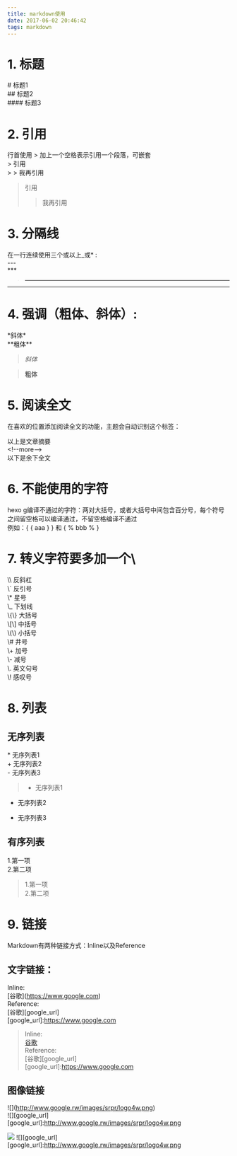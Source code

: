 ```yaml
---
title: markdown使用
date: 2017-06-02 20:46:42
tags: markdown
---
```


# 1. 标题  
\# 标题1  
\#\# 标题2  
\#\#\#\# 标题3   

# 2. 引用   
行首使用 \> 加上一个空格表示引用一个段落，可嵌套  
\> 引用  
\> \> 我再引用
> 引用
> > 我再引用  

# 3. 分隔线  
在一行连续使用三个或以上_或\* \:   
\-\-\-  
\*\*\*   

>---
***  

# 4. 强调（粗体、斜体）:  
\*斜体\*  
\*\*粗体\*\*  

>*斜体*   
 
>**粗体**

# 5. 阅读全文  
在喜欢的位置添加阅读全文的功能，主题会自动识别这个标签：
  
以上是文章摘要  
<\!\-\-more\-\-\>  
以下是余下全文  

# 6. 不能使用的字符
hexo g编译不通过的字符：两对大括号，或者大括号中间包含百分号，每个符号之间留空格可以编译通过，不留空格编译不通过  
例如：\{ \{ aaa \} \}  和 \{ % bbb % \}

 
# 7. 转义字符要多加一个\  
\\\\ 反斜杠  
\\\` 反引号  
\\\* 星号  
\\\_ 下划线  
\\\{\\\} 大括号  
\\\[\\\] 中括号  
\\\(\\\) 小括号  
\\\# 井号  
\\\+ 加号  
\\\- 减号  
\\\. 英文句号  
\\\! 感叹号  

# 8. 列表
## 无序列表  
\* 无序列表1  
\+ 无序列表2  
\- 无序列表3 

>* 无序列表1  
+ 无序列表2  
- 无序列表3

## 有序列表
1.第一项  
2.第二项  

>1.第一项  
2.第二项    

# 9. 链接
Markdown有两种链接方式：Inline以及Reference  
## 文字链接：
Inline:  
\[谷歌](https://www.google.com)   
Reference:  
\[谷歌]\[google_url]  
\[google_url]:https://www.google.com  

>Inline:  
[谷歌](https://www.google.com)   
Reference:  
[谷歌][google_url]  
[google_url]:https://www.google.com  

## 图像链接
\!\[\](http://www.google.rw/images/srpr/logo4w.png)  
\!\[\]\[google_url\]  
\[google_url\]:http://www.google.rw/images/srpr/logo4w.png  

![](http://www.google.rw/images/srpr/logo4w.png)
![][google_url]
[google_url]:http://www.google.rw/images/srpr/logo4w.png

